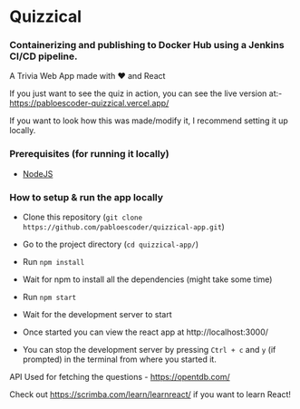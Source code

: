 # Quizzical
### Containerizing and publishing to Docker Hub using a Jenkins CI/CD pipeline.

A Trivia Web App made with ❤️ and React

If you just want to see the quiz in action, you can see the live version at:- 
https://pabloescoder-quizzical.vercel.app/ 

If you want to look how this was made/modify it, I recommend setting it up locally. 

### Prerequisites (for running it locally)

- [NodeJS](https://nodejs.org/en/)

### How to setup & run the app locally

- Clone this repository (`git clone https://github.com/pabloescoder/quizzical-app.git`)

- Go to the project directory (`cd quizzical-app/`)
- Run `npm install`
- Wait for npm to install all the dependencies (might take some time)
- Run `npm start`
- Wait for the development server to start
- Once started you can view the react app at http://localhost:3000/
- You can stop the development server by pressing `Ctrl + c` and `y` (if prompted) in the terminal from where you started it.



API Used for fetching the questions - https://opentdb.com/

Check out https://scrimba.com/learn/learnreact/ if you want to learn React!
